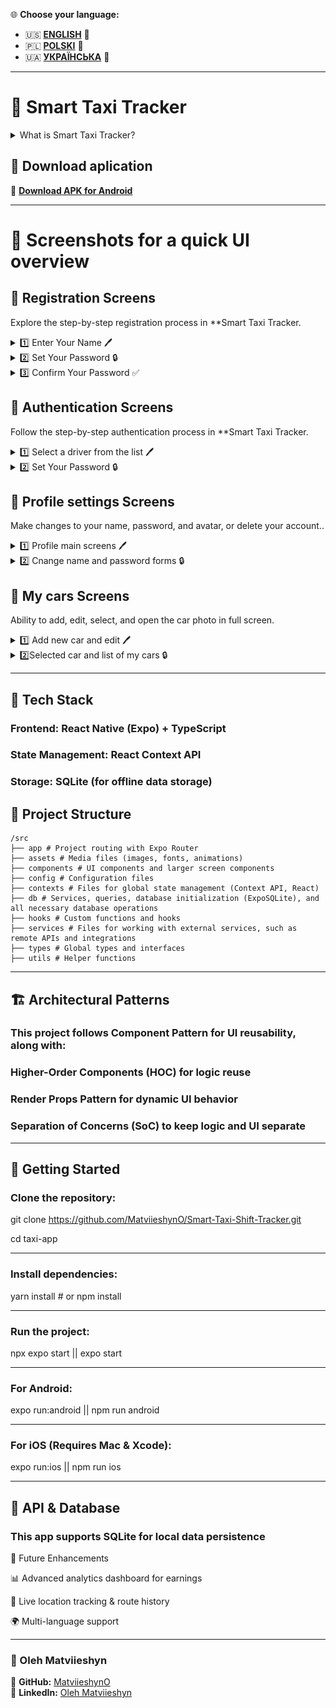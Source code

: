 🌐 **Choose your language:**  
- 🇺🇸 **[ENGLISH](README.md)** 🔹  
- 🇵🇱 **[POLSKI](README_PL.md)** 🔹  
- 🇺🇦 **[УКРАЇНСЬКА](README_UA.md)** 🔹
  
---

# 🚖 Smart Taxi Tracker  
<details>
  <summary>What is Smart Taxi Tracker?</summary>

  🔹 **Seamless shift tracking** – Log your working hours, mileage, expenses, and manage your shifts effortlessly.  
  🔹 **Financial insights** – Stay on top of your income, expenses, and net profit.  
  🔹 **Driver & Vehicle Management** – Add multiple drivers and vehicles with detailed tracking per shift.  
  🔹 **Cross-platform support** – Built with **React Native & Expo**, delivering smooth performance on **iOS & Android**.  

  #### 📊 Take control of your work schedule, maximize your income, and simplify expense management with **Smart Taxi Tracker**!  

</details>

## 📲 Download aplication

📌 **[Download APK for Android]([https://expo.dev/artifacts/eas/bDuJ773YtcVi2arGixLRtw.aab](https://expo.dev/accounts/olopromotion/projects/TaxiHelper/builds/70a324b1-521e-4b73-ae30-a14f294d20f0))**  

---
# 📸 Screenshots for a quick UI overview

## 📝 Registration Screens  

Explore the step-by-step registration process in **Smart Taxi Tracker.  

<details>
  <summary>1️⃣ Enter Your Name 🖊️</summary>
  <br>
  <img src="screenshots/register-name.jpg" width="250">
</details>

<details>
  <summary>2️⃣ Set Your Password 🔒</summary>
  <br>
  <img src="screenshots/register-password.jpg" width="250">
</details>

<details>
  <summary>3️⃣ Confirm Your Password ✅</summary>
  <br>
  <img src="screenshots/register-confirmPassword.jpg" width="250">
</details>

 ## 📝 Authentication Screens  

Follow the step-by-step authentication process in **Smart Taxi Tracker.  

<details>
  <summary>1️⃣ Select a driver from the list 🖊️</summary>
  <br>
  <img src="screenshots/login-name-1.jpg" width="250">
  <img src="screenshots/login-name-2.jpg" width="250">
  
</details>

<details>
  <summary>2️⃣ Set Your Password 🔒</summary>
  <br>
  <img src="screenshots/login-password.jpg" width="250">
</details>

## 📝 Profile settings Screens  

Make changes to your name, password, and avatar, or delete your account..  

<details>
  <summary>1️⃣ Profile main screens 🖊️</summary>
  <br>
  <img src="screenshots/profile-settings-1.jpg" width="250">
  <img src="screenshots/profile-settings-2.jpg" width="250">
  
</details>

<details>
  <summary>2️⃣ Cnange name and password forms 🔒</summary>
  <br>
  <img src="screenshots/profile-settings-form-change-name.jpg" width="250">
  <img src="screenshots/profile-settings-form-change-password.jpg" width="250">
</details>

## 📝 My cars Screens  

Ability to add, edit, select, and open the car photo in full screen.  

<details>
  <summary>1️⃣ Add new car and edit 🖊️</summary>
  <br>
  <img src="screenshots/car-add-car-form.jpg" width="250">
  <img src="screenshots/car-edit-car-form.jpg" width="250">
</details>

<details>
  <summary>2️⃣Selected car and list of my cars 🔒</summary>
  <br>
  <img src="screenshots/car-list-of-cars.jpg" width="250">
  <img src="screenshots/car-selected-car1.jpg" width="250">
  <img src="screenshots/car-selected-car-1.jpg" width="250">
</details>

---

## 🔧 Tech Stack

### Frontend: React Native (Expo) + TypeScript

### State Management: React Context API

### Storage: SQLite (for offline data storage)

## 📂 Project Structure
```
/src
├── app # Project routing with Expo Router
├── assets # Media files (images, fonts, animations)
├── components # UI components and larger screen components
├── config # Configuration files
├── contexts # Files for global state management (Context API, React)
├── db # Services, queries, database initialization (ExpoSQLite), and all necessary database operations
├── hooks # Custom functions and hooks
├── services # Files for working with external services, such as remote APIs and integrations
├── types # Global types and interfaces
├── utils # Helper functions
```
---


## 🏗️ Architectural Patterns

### This project follows Component Pattern for UI reusability, along with:

### Higher-Order Components (HOC) for logic reuse

### Render Props Pattern for dynamic UI behavior

### Separation of Concerns (SoC) to keep logic and UI separate

---

## 🚀 Getting Started


### Clone the repository:

git clone https://github.com/MatviieshynO/Smart-Taxi-Shift-Tracker.git

cd taxi-app

***

### Install dependencies:

yarn install # or npm install

***

### Run the project:

npx expo start || expo start

***

### For Android:

expo run:android  || npm run android

***

### For iOS (Requires Mac & Xcode):

expo run:ios || npm run ios

---

## 📡 API & Database

### This app supports SQLite for local data persistence

📌 Future Enhancements

📊 Advanced analytics dashboard for earnings

📍 Live location tracking & route history

🌍 Multi-language support

---

### 👤 Oleh Matviieshyn  

🔗 **GitHub:** [MatviieshynO](https://github.com/MatviieshynO)  
🔗 **LinkedIn:** [Oleh Matviieshyn](https://www.linkedin.com/in/oleh-matviieshyn-10230020a/)  
